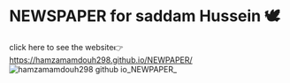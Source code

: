 # NEWSPAPER for saddam Hussein 🕊️
click here to see the website👉 https://hamzamamdouh298.github.io/NEWPAPER/
![hamzamamdouh298 github io_NEWPAPER_](https://github.com/user-attachments/assets/ea07bc4c-5416-475d-8c91-02488862a708)
